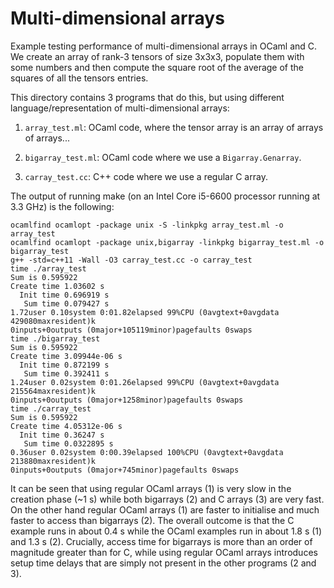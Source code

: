 # Multi-dimensional arrays

Example testing performance of multi-dimensional arrays in OCaml and C.  We
create an array of rank-3 tensors of size 3x3x3, populate them with some
numbers and then compute the square root of the average of the squares of all
the tensors entries.

This directory contains 3 programs that do this, but using different
language/representation of multi-dimensional arrays:

1. `array_test.ml`: OCaml code, where the tensor array is an array of arrays of
    arrays...

2. `bigarray_test.ml`: OCaml code where we use a `Bigarray.Genarray`.

3. `carray_test.cc`: C++ code where we use a regular C array.

The output of running make (on an Intel Core i5-6600 processor running at
3.3 GHz) is the following:

    ocamlfind ocamlopt -package unix -S -linkpkg array_test.ml -o array_test
    ocamlfind ocamlopt -package unix,bigarray -linkpkg bigarray_test.ml -o bigarray_test
    g++ -std=c++11 -Wall -O3 carray_test.cc -o carray_test
    time ./array_test
    Sum is 0.595922
    Create time 1.03602 s
      Init time 0.696919 s
       Sum time 0.079427 s
    1.72user 0.10system 0:01.82elapsed 99%CPU (0avgtext+0avgdata 429080maxresident)k
    0inputs+0outputs (0major+105119minor)pagefaults 0swaps
    time ./bigarray_test
    Sum is 0.595922
    Create time 3.09944e-06 s
      Init time 0.872199 s
       Sum time 0.392411 s
    1.24user 0.02system 0:01.26elapsed 99%CPU (0avgtext+0avgdata 215564maxresident)k
    0inputs+0outputs (0major+1258minor)pagefaults 0swaps
    time ./carray_test
    Sum is 0.595922
    Create time 4.05312e-06 s
      Init time 0.36247 s
       Sum time 0.0322895 s
    0.36user 0.02system 0:00.39elapsed 100%CPU (0avgtext+0avgdata 213880maxresident)k
    0inputs+0outputs (0major+745minor)pagefaults 0swaps

It can be seen that using regular OCaml arrays (1) is very slow in the creation
phase (~1 s) while both bigarrays (2) and C arrays (3) are very fast. On the
other hand regular OCaml arrays (1) are faster to initialise and much faster to
access than bigarrays (2). The overall outcome is that the C example runs in
about 0.4 s while the OCaml examples run in about 1.8 s (1) and 1.3 s
(2). Crucially, access time for bigarrays is more than an order of magnitude
greater than for C, while using regular OCaml arrays introduces setup time
delays that are simply not present in the other programs (2 and 3).
